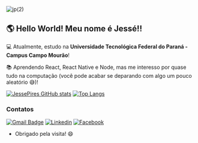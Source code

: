 ![jp(2)](https://user-images.githubusercontent.com/20424496/133869688-1c93b0fa-69f0-4750-a2af-84838a871fd7.png)

## 🌎 Hello World! Meu nome é Jessé!!

💻 Atualmente, estudo na <b>Universidade Tecnológica Federal do Paraná - Campus Campo Mourão</b>!

📚 Aprendendo React, React Native e Node, mas me interesso por quase tudo na computação (você pode acabar se deparando com algo um pouco aleatório 😅)!

[![JessePires GitHub stats](https://github-readme-stats.vercel.app/api?username=JessePires&theme=github_dark&show_icons=true)](https://github.com/JessePires/github-readme-stats)
[![Top Langs](https://github-readme-stats.vercel.app/api/top-langs/?username=anuraghazra&layout=compact&theme=github_dark)](https://github.com/anuraghazra/github-readme-stats)


### Contatos

[![Gmail Badge](https://img.shields.io/badge/Gmail-D14836?style=for-the-badge&logo=gmail&logoColor=white)](mailto:jesserocha@alunos.utfpr.edu.br)
[![Linkedin](https://img.shields.io/badge/LinkedIn-0077B5?style=for-the-badge&logo=linkedin&logoColor=white)](https://br.linkedin.com/in/jesse-pires-barbato-rocha-933714202)
[![Facebook](https://img.shields.io/badge/Facebook-1877F2?style=for-the-badge&logo=facebook&logoColor=white)](https://www.facebook.com/jessepires2010)

- Obrigado pela visita! 😄
